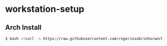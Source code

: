 # workstation-setup

## Arch Install

```bash
$ bash <(curl -s https://raw.githubusercontent.com/rogeriosobrinho/workstation-dell-xps-13-9315-setup/main/arch/install.sh)
```
